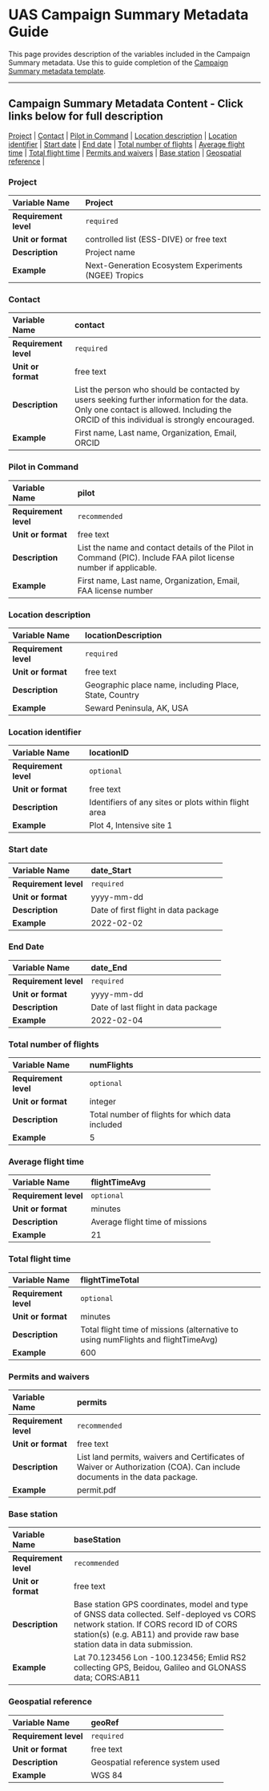 # UAS Campaign Summary Metadata Guide

This page provides description of the variables included in the Campaign Summary metadata. Use this to guide completion of the [Campaign Summary metadata template](https://github.com/ess-dive-community/essdive-uas/tree/main/templates). 

---  
## Campaign Summary Metadata Content - Click links below for full description
[Project](#Project) |
[Contact](#Contact) |
[Pilot in Command](#Pilot-in-Command) |
[Location description](#Location-description) |
[Location identifier](#Location-identifier) |
[Start date](#Start-date) |
[End date](#End-date) |
[Total number of flights](#Total-number-of-flights) |
[Average flight time](#Average-flight-time) |
[Total flight time](#Total-flight-time) |
[Permits and waivers](#Permits-and-waivers) |
[Base station](#Base-station) |
[Geospatial reference](#Geospatial-reference) |

### Project
|**Variable Name**|Project|
|:----------------------------------------------------|:----------------------------------------------------|
|**Requirement level**|`required`|
|**Unit or format**|controlled list (ESS-DIVE) or free text|
|**Description**|Project name|
|**Example**|Next-Generation Ecosystem Experiments (NGEE) Tropics|

### Contact
|**Variable Name**|contact|
|:----------------------------------------------------|:----------------------------------------------------|
|**Requirement level**|`required`|
|**Unit or format**|free text|
|**Description**|List the person who should be contacted by users seeking further information for the data. Only one contact is allowed. Including the ORCID of this individual is strongly encouraged.|
|**Example**|First name, Last name, Organization, Email, ORCID|

### Pilot in Command
|**Variable Name**|pilot|
|:----------------------------------------------------|:----------------------------------------------------|
|**Requirement level**|`recommended`|
|**Unit or format**|free text|
|**Description**|List the name and contact details of the Pilot in Command (PIC). Include FAA pilot license number if applicable.|
|**Example**|First name, Last name, Organization, Email, FAA license number|

### Location description
|**Variable Name**|locationDescription|
|:----------------------------------------------------|:----------------------------------------------------|
|**Requirement level**|`required`|
|**Unit or format**|free text|
|**Description**|Geographic place name, including Place, State, Country|
|**Example**|Seward Peninsula, AK, USA|

### Location identifier
|**Variable Name**|locationID|
|:----------------------------------------------------|:----------------------------------------------------|
|**Requirement level**|`optional`|
|**Unit or format**|free text|
|**Description**|Identifiers of any sites or plots within flight area|
|**Example**|Plot 4, Intensive site 1|

### Start date
|**Variable Name**|date_Start|
|:----------------------------------------------------|:----------------------------------------------------|
|**Requirement level**|`required`|
|**Unit or format**|yyyy-mm-dd|
|**Description**|Date of first flight in data package|
|**Example**|2022-02-02|

### End Date
|**Variable Name**|date_End|
|:----------------------------------------------------|:----------------------------------------------------|
|**Requirement level**|`required`|
|**Unit or format**|yyyy-mm-dd|
|**Description**|Date of last flight in data package|
|**Example**|2022-02-04|

### Total number of flights
|**Variable Name**|numFlights|
|:----------------------------------------------------|:----------------------------------------------------|
|**Requirement level**|`optional`|
|**Unit or format**|integer|
|**Description**|Total number of flights for which data included|
|**Example**|5|

### Average flight time
|**Variable Name**|flightTimeAvg|
|:----------------------------------------------------|:----------------------------------------------------|
|**Requirement level**|`optional`|
|**Unit or format**|minutes|
|**Description**|Average flight time of missions|
|**Example**|21|

### Total flight time
|**Variable Name**|flightTimeTotal|
|:----------------------------------------------------|:----------------------------------------------------|
|**Requirement level**|`optional`|
|**Unit or format**|minutes|
|**Description**|Total flight time of missions (alternative to using numFlights and flightTimeAvg)|
|**Example**|600|

### Permits and waivers
|**Variable Name**|permits|
|:----------------------------------------------------|:----------------------------------------------------|
|**Requirement level**|`recommended`|
|**Unit or format**|free text|
|**Description**|List land permits, waivers and Certificates of Waiver or Authorization (COA). Can include documents in the data package.|
|**Example**|permit.pdf|

### Base station
|**Variable Name**|baseStation|
|:----------------------------------------------------|:----------------------------------------------------|
|**Requirement level**|`recommended`|
|**Unit or format**|free text|
|**Description**|Base station GPS coordinates, model and type of GNSS data collected. Self-deployed vs CORS network station. If CORS record ID of CORS station(s) (e.g. AB11) and provide raw base station data in data submission.|
|**Example**|Lat 70.123456 Lon -100.123456; Emlid RS2 collecting GPS, Beidou, Galileo and GLONASS data; CORS:AB11|

### Geospatial reference
|**Variable Name**|geoRef|
|:----------------------------------------------------|:----------------------------------------------------|
|**Requirement level**|`required`|
|**Unit or format**|free text|
|**Description**|Geospatial reference system used|
|**Example**|WGS 84|
